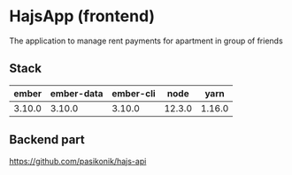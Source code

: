 # HajsApp (frontend)

The application to manage rent payments for apartment in group of friends  

## Stack

| ember  | ember-data | ember-cli | node    | yarn   |
|--------|------------|-----------|---------|--------|
| 3.10.0 | 3.10.0     | 3.10.0    | 12.3.0  | 1.16.0 |

## Backend part

https://github.com/pasikonik/hajs-api
